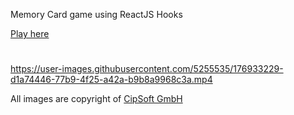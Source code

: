 Memory Card game using ReactJS Hooks

[Play here](https://giovannipepi.github.io/memoryCardGame/)


<h1></h1>

https://user-images.githubusercontent.com/5255535/176933229-d1a74446-77b9-4f25-a42a-b9b8a9968c3a.mp4



All images are copyright of [CipSoft GmbH](https://www.cipsoft.com/index.php/en/)


